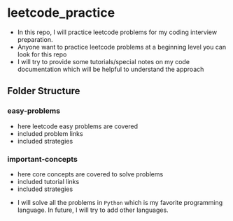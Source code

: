 # leetcode_practice
- In this repo, I will practice leetcode problems for my coding interview preparation.
- Anyone want to practice leetcode problems at a beginning level you can look for this repo 
- I will try to provide some tutorials/special notes on my code documentation which will be helpful to understand the approach

## Folder Structure

### easy-problems
- here leetcode easy problems are covered
- included problem links
- included strategies

### important-concepts
- here core concepts are covered to solve problems
- included tutorial links
- included strategies

* I will solve all the problems in `Python` which is my favorite programming
language. In future, I will try to add other languages.